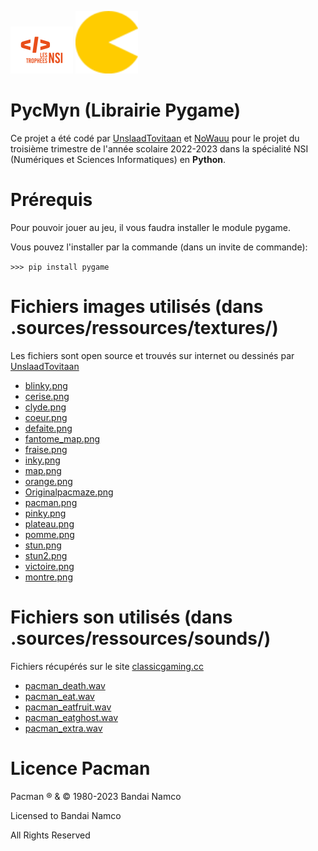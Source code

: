 <p float="left">
  <img src="/ressources/textures/trophees-nsi-logo-orange.png" width="100" />
  <img src="/ressources/textures/logo.png" width="100" /> 
</p>

# PycMyn (Librairie Pygame)

Ce projet a été codé par [UnslaadTovitaan](https://github.com/UnslaadTovitaan) et [NoWauu](https://github.com/NoWauu) pour le projet du troisième trimestre de l'année scolaire 2022-2023 dans la spécialité NSI (Numériques et Sciences Informatiques) en **Python**.

# Prérequis

Pour pouvoir jouer au jeu, il vous faudra installer le module pygame.
  
Vous pouvez l'installer par la commande (dans un invite de commande):

```>>> pip install pygame```

# Fichiers images utilisés (dans .sources/ressources/textures/)

Les fichiers sont open source et trouvés sur internet ou dessinés par [UnslaadTovitaan](https://github.com/UnslaadTovitaan)

- [blinky.png](https://github.com/NoWauu/PycMyn/blob/main/sources/ressources/textures/blinky.png)
- [cerise.png](https://github.com/NoWauu/PycMyn/blob/main/sources/ressources/textures/cerise.png)
- [clyde.png](https://github.com/NoWauu/PycMyn/blob/main/sources/ressources/textures/clyde.png)
- [coeur.png](https://github.com/NoWauu/PycMyn/blob/main/sources/ressources/textures/coeur.png)
- [defaite.png](https://github.com/NoWauu/PycMyn/blob/main/sources/ressources/textures/defaite.png)
- [fantome_map.png](https://github.com/NoWauu/PycMyn/blob/main/sources/ressources/textures/fantome_map.png)
- [fraise.png](https://github.com/NoWauu/PycMyn/blob/main/sources/ressources/textures/fraise.png)
- [inky.png](https://github.com/NoWauu/PycMyn/blob/main/sources/ressources/textures/inky.png)
- [map.png](https://github.com/NoWauu/PycMyn/blob/main/sources/ressources/textures/map.png)
- [orange.png](https://github.com/NoWauu/PycMyn/blob/main/sources/ressources/textures/orange.png)
- [Originalpacmaze.png](https://github.com/NoWauu/PycMyn/blob/main/sources/ressources/textures/Originalpacmaze.png)
- [pacman.png](https://github.com/NoWauu/PycMyn/blob/main/sources/ressources/textures/pacman.png)
- [pinky.png](https://github.com/NoWauu/PycMyn/blob/main/sources/ressources/textures/pinky.png)
- [plateau.png](https://github.com/NoWauu/PycMyn/blob/main/sources/ressources/textures/plateau.png)
- [pomme.png](https://github.com/NoWauu/PycMyn/blob/main/sources/ressources/textures/pomme.png)
- [stun.png](https://github.com/NoWauu/PycMyn/blob/main/sources/ressources/textures/stun.png)
- [stun2.png](https://github.com/NoWauu/PycMyn/blob/main/sources/ressources/textures/stun2.png)
- [victoire.png](https://github.com/NoWauu/PycMyn/blob/main/sources/ressources/textures/victoire.png)
- [montre.png](https://github.com/NoWauu/PycMyn/blob/main/sources/ressources/textures/montre.png)

# Fichiers son utilisés (dans .sources/ressources/sounds/)

Fichiers récupérés sur le site [classicgaming.cc](https://classicgaming.cc/classics/pac-man/sounds)

- [pacman_death.wav](https://classicgaming.cc/classics/pac-man/files/sounds/pacman-death.zip)
- [pacman_eat.wav](https://classicgaming.cc/classics/pac-man/files/sounds/pacman-chomp.zip)
- [pacman_eatfruit.wav](https://classicgaming.cc/classics/pac-man/files/sounds/pacman-eatfruit.zip)
- [pacman_eatghost.wav](https://classicgaming.cc/classics/pac-man/files/sounds/pacman-eatghost.zip)
- [pacman_extra.wav](https://classicgaming.cc/classics/pac-man/files/sounds/pacman-extrapac.zip)


# Licence Pacman

Pacman ® & © 1980-2023 Bandai Namco

Licensed to Bandai Namco

All Rights Reserved

